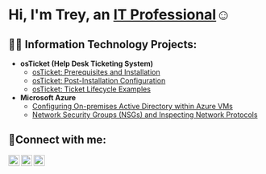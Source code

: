 <h1>Hi, I'm Trey, an <a href="https://linkedin.com/in/trey-vona-507112260/">IT Professional</a>☺</h1>

<h2>👨‍💻 Information Technology Projects:</h2>

- <b>osTicket (Help Desk Ticketing System)</b>
  - [osTicket: Prerequisites and Installation](https://github.com/TreyVona/osticket-prereqs)
  - [osTicket: Post-Installation Configuration](https://github.com/TreyVona/post-inst-conf)
  - [osTicket: Ticket Lifecycle Examples](https://github.com/TreyVona/ticket-lifecycle/tree/main)
- <b>Microsoft Azure</b>
  - [Configuring On-premises Active Directory within Azure VMs](https://github.com/TreyVona/configure-ad/tree/main)
  - [Network Security Groups (NSGs) and Inspecting Network Protocols](https://github.com/TreyVona/azure_network_protocols)

<h2>🤳Connect with me:</h2>

[<img align="left" alt="Josh | Twitter" width="22px" src="https://cdn.jsdelivr.net/npm/simple-icons@v3/icons/twitter.svg" />][twitter]
[<img align="left" alt="Josh | LinkedIn" width="22px" src="https://cdn.jsdelivr.net/npm/simple-icons@v3/icons/linkedin.svg" />][linkedin]
[<img align="left" alt="Josh | Instagram" width="22px" src="https://cdn.jsdelivr.net/npm/simple-icons@v3/icons/instagram.svg" />][instagram]

[twitter]: https://twitter.com/TreyVonaIT
[instagram]: https://www.instagram.com/Josh
[linkedin]: https://linkedin.com/in/trey-vona-507112260/
